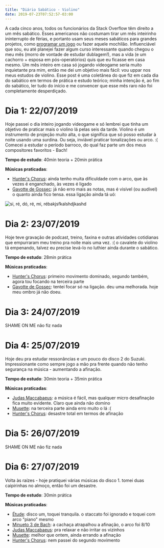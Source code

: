```yaml
---
title: "Diário Sabático - Violino"
date: 2019-07-23T07:52:57-03:00
---
```


A cada cinco anos, todos os funcionários da Stack Overflow têm direito a um mês sabático. Esses americanos não costumam tirar um mês inteirinho ininterrupto de férias, e portanto usam seus meses sabáticos para grandes projetos, como [programar um jogo](https://kevinmontrose.com/2019/01/30/sabbatical-log-retrospective/) ou fazer aquele mochilão. Influenciável que sou, eu até planejei fazer algum curso interessante quando chegou o meu mês (morro de vontade de estudar dublagem!), mas a vida (e um cachorro + esposa em pós-operatórios) quis que eu ficasse em casa mesmo. Um mês inteiro em casa só jogando videogame seria muito inquietante pra mim, então me dei um objetivo mais fácil: vou uppar nos meus estudos de violino. Esse post é uma coletânea do que fiz em cada dia do sabático em termos de prática e estudo teórico; minha intenção é, ao fim do sabático, ler tudo do início e me convencer que esse mês raro não foi completamente desperdiçado.

# Dia 1: 22/07/2019

Hoje passei o dia inteiro jogando videogame e só lembrei que tinha um objetivo de praticar mais o violino lá pelas seis da tarde. Violino é um instrumento de projeção muito alta, o que significa que só posso estudar à noite usando uma surdina. Ou seja, inviável praticar tonalizações ou arco. :( Comecei a estudar o período barroco, do qual faz parte um dos meus compositores favoritos - Bach!

**Tempo de estudo**: 40min teoria + 20min prática

**Músicas praticadas**:

- [Hunter's Chorus](https://www.youtube.com/watch?v=DMvkFmKbXmM): ainda tenho muita dificuldade com o arco, que às vezes é enganchado, às vezes é ligado
- [Gavotte de Gossec](https://www.youtube.com/watch?v=2-eyvN3XEls): já não erro mais as notas, mas é visível (ou audível) o quanto ainda fico tensa. essa ligação ainda tá uó:

<img src="/img/violin_gavotte_score.png" class="center" alt="si, ré, dó, ré, mi, rébakjsfkalshdjkashd" title="si, ré, dó, ré, mi, rébakjsfkalshdjkashd">

# Dia 2: 23/07/2019

Hoje teve gravação de podcast, treino, faxina e outras atividades cotidianas que empurraram meu treino pra noite mais uma vez. :( o cavalete do violino tá empenando, talvez eu precise levá-lo no luthier ainda durante o sabático.

**Tempo de estudo**: 28min prática

**Músicas praticadas**:

- [Hunter's Chorus](https://www.youtube.com/watch?v=DMvkFmKbXmM): primeiro movimento dominado, segundo também, agora tou focando na terceira parte
- [Gavotte de Gossec](https://www.youtube.com/watch?v=2-eyvN3XEls): tentei focar só na ligação. deu uma melhorada. hoje meu ombro já não doeu.

# Dia 3: 24/07/2019

SHAME ON ME não fiz nada

# Dia 4: 25/07/2019

Hoje deu pra estudar ressonâncias e um pouco do disco 2 do Suzuki. Impressionante como sempre jogo a mão pra frente quando não tenho segurança na música - aumentando a afinação.

**Tempo de estudo**: 30min teoria + 35min prática

**Músicas praticadas**:

- [Judas Maccabaeus](https://www.youtube.com/watch?v=qksLxX27tVA): a música é fácil, mas qualquer micro desafinação fica muito evidente. Claro que ainda não domino
- [Musette](https://www.youtube.com/watch?v=5DBC7l7aSQ8): na terceira parte ainda erro muito o lá :(
- [Hunter's Chorus](https://www.youtube.com/watch?v=DMvkFmKbXmM): desastre total em termos de afinação

# Dia 5: 26/07/2019

SHAME ON ME não fiz nada

# Dia 6: 27/07/2019

Volta às raízes - hoje pratiquei várias músicas do disco 1. tomei duas caipirinhas no almoço, então foi um desastre.

**Tempo de estudo**: 30min prática

**Músicas praticadas**:

- [Étude](https://www.youtube.com/watch?v=gZ5IJm_yTZM): disco um, toquei tranquila. o staccato foi ignorado e toquei com arco "piano" mesmo
- [Minueto 3 de Bach](https://www.youtube.com/watch?v=fGhTz7MgtkM): a cachaça atrapalhou a afinação, o arco foi 8/10
- [Judas Maccabaeus](https://www.youtube.com/watch?v=qksLxX27tVA): pra relaxar e não irritar os vizinhos
- [Musette](https://www.youtube.com/watch?v=5DBC7l7aSQ8): melhor que ontem, ainda errando a afinação
- [Hunter's Chorus](https://www.youtube.com/watch?v=DMvkFmKbXmM): nem passei do segundo movimento